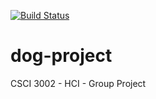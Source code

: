 [![Build Status](https://travis-ci.com/OliverLarsson/dog-project.svg?branch=master)](https://travis-ci.com/OliverLarsson/dog-project)
# dog-project
CSCI 3002 - HCI - Group Project 
